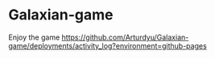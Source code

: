 # Galaxian-game
Enjoy the game https://github.com/Arturdyu/Galaxian-game/deployments/activity_log?environment=github-pages
